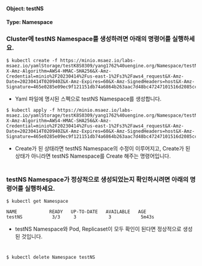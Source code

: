 
#### Object: testNS
#### Type: Namespace

### Cluster에 testNS Namespace를 생성하려면 아래의 명령어를 실행하세요.

```
$ kubectl create -f https://minio.msaez.io/labs-msaez.io/yamlStorage/testK8S0309/yang1762%40uengine.org/Namespace/testNS.yaml?X-Amz-Algorithm=AWS4-HMAC-SHA256&X-Amz-Credential=minio%2F20230414%2Fus-east-1%2Fs3%2Faws4_request&X-Amz-Date=20230414T020940Z&X-Amz-Expires=60&X-Amz-SignedHeaders=host&X-Amz-Signature=465e0285e09ec9f121151db74a6864b263aac7d48bc47247101516d2085cc3b8
```
- Yaml 파일에 명시된 스펙으로 testNS Namespace를 생성합니다.

```
$ kubectl apply -f https://minio.msaez.io/labs-msaez.io/yamlStorage/testK8S0309/yang1762%40uengine.org/Namespace/testNS.yaml?X-Amz-Algorithm=AWS4-HMAC-SHA256&X-Amz-Credential=minio%2F20230414%2Fus-east-1%2Fs3%2Faws4_request&X-Amz-Date=20230414T020940Z&X-Amz-Expires=60&X-Amz-SignedHeaders=host&X-Amz-Signature=465e0285e09ec9f121151db74a6864b263aac7d48bc47247101516d2085cc3b8
```
- Create가 된 상태라면 testNS Namespace의 수정이 이루어지고, Create가 된 상태가 아니라면 testNS Namespace를 Create 해주는 명령어입니다.  
#

### testNS Namespace가 정상적으로 생성되었는지 확인하시려면 아래의 명령어를 실행하세요.

```
$ kubectl get Namespace

NAME            READY   UP-TO-DATE   AVAILABLE   AGE
testNS           3/3     3            3           5m43s

```
- testNS Namespace와 Pod, Replicaset이 모두 확인이 된다면 정상적으로 생성된 것입니다.
#

```
$ kubectl delete Namespace testNS
```
#
